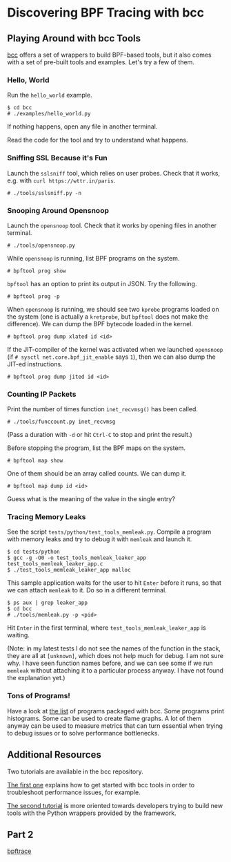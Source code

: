 # Discovering BPF Tracing with bcc

## Playing Around with bcc Tools

[bcc](https://github.com/iovisor/bcc) offers a set of wrappers to build
BPF-based tools, but it also comes with a set of pre-built tools and examples.
Let's try a few of them.

### Hello, World

Run the `hello_world` example.

    $ cd bcc
    # ./examples/hello_world.py

If nothing happens, open any file in another terminal.

Read the code for the tool and try to understand what happens.

### Sniffing SSL Because it's Fun

Launch the `sslsniff` tool, which relies on user probes. Check that it works,
e.g. with `curl https://wttr.in/paris`.

    # ./tools/sslsniff.py -n

### Snooping Around Opensnoop

Launch the `opensnoop` tool. Check that it works by opening files in another
terminal.

    # ./tools/opensnoop.py

While `opensnoop` is running, list BPF programs on the system.

    # bpftool prog show

`bpftool` has an option to print its output in JSON. Try the following.

    # bpftool prog -p

When `opensnoop` is running, we should see two `kprobe` programs loaded on the
system (one is actually a `kretprobe`, but `bpftool` does not make the
difference). We can dump the BPF bytecode loaded in the kernel.

    # bpftool prog dump xlated id <id>

If the JIT-compiler of the kernel was activated when we launched `opensnoop`
(if `# sysctl net.core.bpf_jit_enable` says `1`), then we can also dump the
JIT-ed instructions.

    # bpftool prog dump jited id <id>

### Counting IP Packets

Print the number of times function `inet_recvmsg()` has been called.

    # ./tools/funccount.py inet_recvmsg

(Pass a duration with `-d` or hit `Ctrl-C` to stop and print the result.)

Before stopping the program, list the BPF maps on the system.

    # bpftool map show

One of them should be an array called counts. We can dump it.

    # bpftool map dump id <id>

Guess what is the meaning of the value in the single entry?

### Tracing Memory Leaks

See the script `tests/python/test_tools_memleak.py`. Compile a program with
memory leaks and try to debug it with `memleak` and launch it.

    $ cd tests/python
    $ gcc -g -O0 -o test_tools_memleak_leaker_app test_tools_memleak_leaker_app.c
    $ ./test_tools_memleak_leaker_app malloc

This sample application waits for the user to hit `Enter` before it runs, so
that we can attach `memleak` to it. Do so in a different terminal.

    $ ps aux | grep leaker_app
    $ cd bcc
    # ./tools/memleak.py -p <pid>

Hit `Enter` in the first terminal, where `test_tools_memleak_leaker_app` is
waiting.

(Note: in my latest tests I do not see the names of the function in the stack,
they are all at `[unknown]`, which does not help much for debug. I am not sure
why. I have seen function names before, and we can see some if we run `memleak`
without attaching it to a particular process anyway. I have not found the
explanation yet.)

### Tons of Programs!

Have a look at [the list](https://github.com/iovisor/bcc/#tools) of programs
packaged with bcc. Some programs print histograms. Some can be used to create
flame graphs. A lot of them anyway can be used to measure metrics that can turn
essential when trying to debug issues or to solve performance bottlenecks.

## Additional Resources

Two tutorials are available in the bcc repository.

[The first one](https://github.com/iovisor/bcc/blob/master/docs/tutorial.md)
explains how to get started with bcc tools in order to troubleshoot performance
issues, for example.

[The second
tutorial](https://github.com/iovisor/bcc/blob/master/docs/tutorial_bcc_python_developer.md)
is more oriented towards developers trying to build new tools with the Python
wrappers provided by the framework.

## Part 2

[bpftrace](exercises_bpftrace.md)
